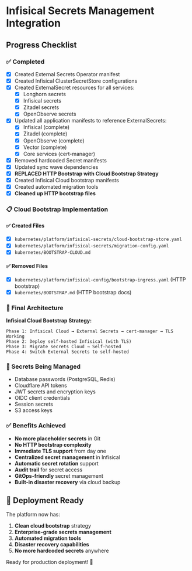# Infisical Secrets Management Integration

## Progress Checklist

### ✅ Completed

- [x] Created External Secrets Operator manifest
- [x] Created Infisical ClusterSecretStore configurations
- [x] Created ExternalSecret resources for all services:
  - [x] Longhorn secrets
  - [x] Infisical secrets
  - [x] Zitadel secrets
  - [x] OpenObserve secrets
- [x] Updated all application manifests to reference ExternalSecrets:
  - [x] Infisical (complete)
  - [x] Zitadel (complete)
  - [x] OpenObserve (complete)
  - [x] Vector (complete)
  - [x] Core services (cert-manager)
- [x] Removed hardcoded Secret manifests
- [x] Updated sync wave dependencies
- [x] **REPLACED HTTP Bootstrap with Cloud Bootstrap Strategy**
- [x] Created Infisical Cloud bootstrap manifests
- [x] Created automated migration tools
- [x] **Cleaned up HTTP bootstrap files**

### 📋 Cloud Bootstrap Implementation

#### **✅ Created Files**

- [x] `kubernetes/platform/infisical-secrets/cloud-bootstrap-store.yaml`
- [x] `kubernetes/platform/infisical-secrets/migration-config.yaml`
- [x] `kubernetes/BOOTSTRAP-CLOUD.md`

#### **✅ Removed Files**

- [x] `kubernetes/platform/infisical-config/bootstrap-ingress.yaml` (HTTP bootstrap)
- [x] `kubernetes/BOOTSTRAP.md` (HTTP bootstrap docs)

### 🎯 Final Architecture

**Infisical Cloud Bootstrap Strategy:**

```
Phase 1: Infisical Cloud → External Secrets → cert-manager → TLS Working
Phase 2: Deploy self-hosted Infisical (with TLS)
Phase 3: Migrate secrets Cloud → Self-hosted
Phase 4: Switch External Secrets to self-hosted
```

### **🔐 Secrets Being Managed**

- Database passwords (PostgreSQL, Redis)
- Cloudflare API tokens
- JWT secrets and encryption keys
- OIDC client credentials
- Session secrets
- S3 access keys

### **✅ Benefits Achieved**

- **No more placeholder secrets** in Git
- **No HTTP bootstrap complexity**
- **Immediate TLS support** from day one
- **Centralized secret management** in Infisical
- **Automatic secret rotation** support
- **Audit trail** for secret access
- **GitOps-friendly** secret management
- **Built-in disaster recovery** via cloud backup

## 🚀 Deployment Ready

The platform now has:

1. **Clean cloud bootstrap** strategy
2. **Enterprise-grade secrets management**
3. **Automated migration tools**
4. **Disaster recovery capabilities**
5. **No more hardcoded secrets** anywhere

Ready for production deployment! 🎯
